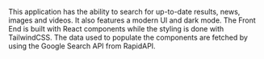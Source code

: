 This application has the ability to search for up-to-date results, news,
images and videos. It also features a modern UI and dark mode. The Front
End is built with React components while the styling is done with
TailwindCSS. The data used to populate the components are fetched by
using the Google Search API from RapidAPI.

